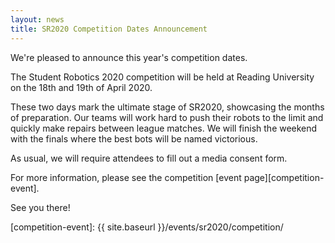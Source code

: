 ```yaml
---
layout: news
title: SR2020 Competition Dates Announcement
---
```


We're pleased to announce this year's competition dates.

The Student Robotics 2020 competition will be held at Reading University on the 18th and 19th of April 2020.

These two days mark the ultimate stage of SR2020, showcasing the months of preparation. Our teams will work hard to push their robots to the limit and quickly make repairs between league matches. We will finish the weekend with the finals where the best bots will be named victorious.

As usual, we will require attendees to fill out a media consent form.

For more information, please see the competition [event page][competition-event].

See you there!

[competition-event]: {{ site.baseurl }}/events/sr2020/competition/
